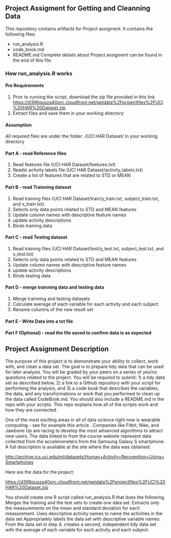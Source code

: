 ## Project Assigment for Getting and Cleanning Data

This repository contains artifacts for Project assigment. It contains the following files:
* run_analysis.R 
* code_book.md
* README.md
Complete details about Project assigment can be found in the end of this file.

### How run_analysis.R works

#### Pre Requirements
1. Prior to running the script, download the zip file provided in this link <https://d396qusza40orc.cloudfront.net/getdata%2Fprojectfiles%2FUCI%20HAR%20Dataset.zip>
2. Extract files and save them in your working directory 

#### Assumption
All required files are under the folder ./UCI HAR Dataset/ in your working directory

#### Part A - read Reference files
1. Read features file (UCI HAR Dataset/features.txt)
2. Reads\ activity labels file (UCI HAR Dataset/activity_labels.txt)
3. Create a list of features that are related to STD or MEAN

#### Part B - read Trainning dataset
1. Read training files (UCI HAR Dataset/train/y_train.txt, subject_train.txt, and x_train.txt)
2. Selects only data points related to STD and MEAN features
3. Update column names with descriptive feature names
4. update activity descriptions
5. Binds training data

#### Part C - read Testing dataset
1. Read training files (UCI HAR Dataset/test/y_test.txt, subject_test.txt, and x_test.txt)
2. Selects only data points related to STD and MEAN features
3. Update column names with descriptive feature names
4. update activity descriptions
5. Binds testing data

#### Part D - merge trainning data and testing data 
1. Merge trainning and testing datasets
2. Calculate  average of each variable for each activity and each subject
3. Rename columns of the new result set

#### Part E - Write Data into a txt file 

#### Part F (Optional) - read the file saved to confirm data is as expected




## Project Assignment Description
The purpose of this project is to demonstrate your ability to collect, work with, and clean a data set. The goal is to prepare tidy data that can be used for later analysis. You will be graded by your peers on a series of yes/no questions related to the project. You will be required to submit: 1) a tidy data set as described below, 2) a link to a Github repository with your script for performing the analysis, and 3) a code book that describes the variables, the data, and any transformations or work that you performed to clean up the data called CodeBook.md. You should also include a README.md in the repo with your scripts. This repo explains how all of the scripts work and how they are connected.  

One of the most exciting areas in all of data science right now is wearable computing - see for example this article . Companies like Fitbit, Nike, and Jawbone Up are racing to develop the most advanced algorithms to attract new users. The data linked to from the course website represent data collected from the accelerometers from the Samsung Galaxy S smartphone. A full description is available at the site where the data was obtained: 

<http://archive.ics.uci.edu/ml/datasets/Human+Activity+Recognition+Using+Smartphones> 

Here are the data for the project: 

<https://d396qusza40orc.cloudfront.net/getdata%2Fprojectfiles%2FUCI%20HAR%20Dataset.zip> 

 You should create one R script called run_analysis.R that does the following. 
Merges the training and the test sets to create one data set.
Extracts only the measurements on the mean and standard deviation for each measurement. 
Uses descriptive activity names to name the activities in the data set
Appropriately labels the data set with descriptive variable names. 
From the data set in step 4, creates a second, independent tidy data set with the average of each variable for each activity and each subject.






